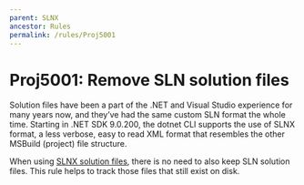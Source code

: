 ```yaml
---
parent: SLNX
ancestor: Rules
permalink: /rules/Proj5001
---
```


# Proj5001: Remove SLN solution files
Solution files have been a part of the .NET and Visual Studio experience for
many years now, and they’ve had the same custom SLN format the whole time.
Starting in .NET SDK 9.0.200, the dotnet CLI supports the use of SLNX format,
a less verbose, easy to read XML format that resembles the other MSBuild
(project) file structure.

When using [SLNX solution files](Proj5000.md), there is no need to also keep 
SLN solution files. This rule helps to track those files that still exist on
disk.
